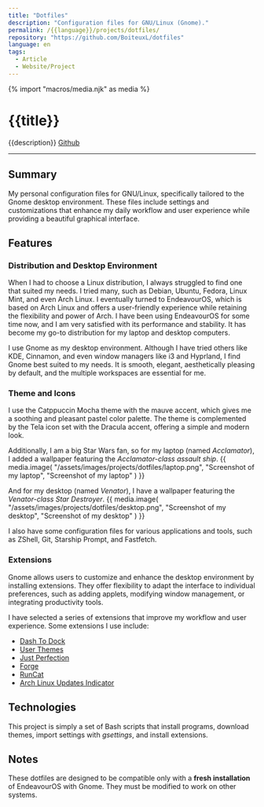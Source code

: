 ```yaml
---
title: "Dotfiles"
description: "Configuration files for GNU/Linux (Gnome)."
permalink: /{{language}}/projects/dotfiles/
repository: "https://github.com/BoiteuxL/dotfiles"
language: en
tags:
  - Article
  - Website/Project
---
```

{% import "macros/media.njk" as media %}

# {{title}}
{{description}} [Github]({{repository}})

---

## Summary
My personal configuration files for GNU/Linux, specifically tailored to the Gnome desktop environment. These files include settings and customizations that enhance my daily workflow and user experience while providing a beautiful graphical interface.

## Features
### Distribution and Desktop Environment
When I had to choose a Linux distribution, I always struggled to find one that suited my needs. I tried many, such as Debian, Ubuntu, Fedora, Linux Mint, and even Arch Linux. I eventually turned to EndeavourOS, which is based on Arch Linux and offers a user-friendly experience while retaining the flexibility and power of Arch. I have been using EndeavourOS for some time now, and I am very satisfied with its performance and stability. It has become my go-to distribution for my laptop and desktop computers.

I use Gnome as my desktop environment. Although I have tried others like KDE, Cinnamon, and even window managers like i3 and Hyprland, I find Gnome best suited to my needs. It is smooth, elegant, aesthetically pleasing by default, and the multiple workspaces are essential for me.

### Theme and Icons
I use the Catppuccin Mocha theme with the mauve accent, which gives me a soothing and pleasant pastel color palette. The theme is complemented by the Tela icon set with the Dracula accent, offering a simple and modern look.

Additionally, I am a big Star Wars fan, so for my laptop (named *Acclamator*), I added a wallpaper featuring the *Acclamator-class assault ship*.
{{ media.image(
        "/assets/images/projects/dotfiles/laptop.png",
        "Screenshot of my laptop",
        "Screenshot of my laptop"
) }}

And for my desktop (named *Venator*), I have a wallpaper featuring the *Venator-class Star Destroyer*.
{{ media.image(
        "/assets/images/projects/dotfiles/desktop.png",
        "Screenshot of my desktop",
        "Screenshot of my desktop"
) }}

I also have some configuration files for various applications and tools, such as ZShell, Git, Starship Prompt, and Fastfetch.

### Extensions
Gnome allows users to customize and enhance the desktop environment by installing extensions. They offer flexibility to adapt the interface to individual preferences, such as adding applets, modifying window management, or integrating productivity tools.

I have selected a series of extensions that improve my workflow and user experience. Some extensions I use include:

- [Dash To Dock](https://extensions.gnome.org/extension/307/dash-to-dock/)
- [User Themes](https://extensions.gnome.org/extension/19/user-themes/)
- [Just Perfection](https://extensions.gnome.org/extension/3843/just-perfection/)
- [Forge](https://extensions.gnome.org/extension/4481/forge/)
- [RunCat](https://extensions.gnome.org/extension/2986/runcat/)
- [Arch Linux Updates Indicator](https://extensions.gnome.org/extension/1010/archlinux-updates-indicator/)

## Technologies
This project is simply a set of Bash scripts that install programs, download themes, import settings with *gsettings*, and install extensions.

## Notes
These dotfiles are designed to be compatible only with a **fresh installation** of EndeavourOS with Gnome. They must be modified to work on other systems.
